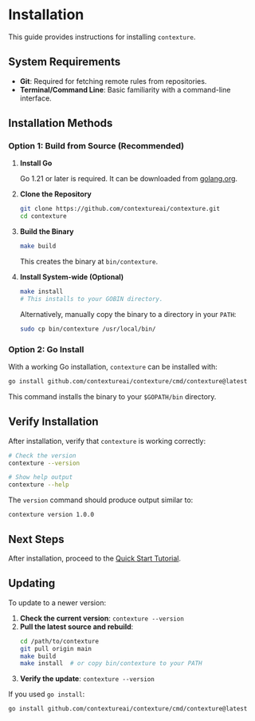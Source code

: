 # Installation

This guide provides instructions for installing `contexture`.

## System Requirements

- **Git**: Required for fetching remote rules from repositories.
- **Terminal/Command Line**: Basic familiarity with a command-line interface.

## Installation Methods

### Option 1: Build from Source (Recommended)

1.  **Install Go**

    Go 1.21 or later is required. It can be downloaded from [golang.org](https://golang.org/dl/).

2.  **Clone the Repository**
    ```bash
    git clone https://github.com/contextureai/contexture.git
    cd contexture
    ```

3.  **Build the Binary**
    ```bash
    make build
    ```
    This creates the binary at `bin/contexture`.

4.  **Install System-wide (Optional)**
    ```bash
    make install
    # This installs to your GOBIN directory.
    ```
    Alternatively, manually copy the binary to a directory in your `PATH`:
    ```bash
    sudo cp bin/contexture /usr/local/bin/
    ```

### Option 2: Go Install

With a working Go installation, `contexture` can be installed with:

```bash
go install github.com/contextureai/contexture/cmd/contexture@latest
```
This command installs the binary to your `$GOPATH/bin` directory.

## Verify Installation

After installation, verify that `contexture` is working correctly:

```bash
# Check the version
contexture --version

# Show help output
contexture --help
```

The `version` command should produce output similar to:
```
contexture version 1.0.0
```

## Next Steps

After installation, proceed to the [Quick Start Tutorial](quick-start.md).

## Updating

To update to a newer version:

1.  **Check the current version**: `contexture --version`
2.  **Pull the latest source and rebuild**:
    ```bash
    cd /path/to/contexture
    git pull origin main
    make build
    make install  # or copy bin/contexture to your PATH
    ```
3.  **Verify the update**: `contexture --version`

If you used `go install`:
```bash
go install github.com/contextureai/contexture/cmd/contexture@latest
```